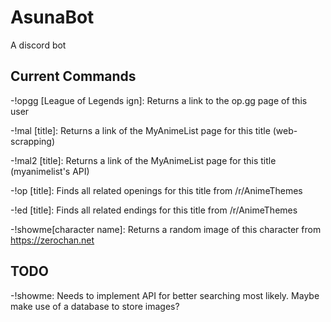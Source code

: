 # AsunaBot
A discord bot

## Current Commands
-!opgg [League of Legends ign]: Returns a link to the op.gg page of this user

-!mal [title]: Returns a link of the MyAnimeList page for this title (web-scrapping)

-!mal2 [title]: Returns a link of the MyAnimeList page for this title (myanimelist's API)

-!op [title]: Finds all related openings for this title from /r/AnimeThemes

-!ed [title]: Finds all related endings for this title from /r/AnimeThemes

-!showme[character name]: Returns a random image of this character from https://zerochan.net

## TODO
-!showme: Needs to implement API for better searching most likely. Maybe make use of a database to store images?

